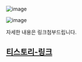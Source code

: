 ![image](https://user-images.githubusercontent.com/50629716/190060446-caa5631b-61ee-4f4d-b8bf-6463966b8690.png)

![image](https://user-images.githubusercontent.com/50629716/190060470-5df3bff1-98fb-4be8-bb8d-36aeeb834650.png)

자세한 내용은 링크첨부드립니다.
## [티스토리-링크](https://yoon1seok.tistory.com/99)
